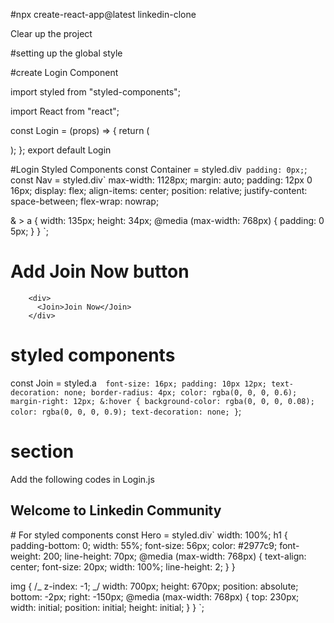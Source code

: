#npx create-react-app@latest linkedin-clone

Clear up the project

#setting up the global style

#create Login Component

import styled from "styled-components";

import React from "react";

const Login = (props) => {
return (
<Container>

<Nav>
<a href="/">
<img src="/images/login-logo.svg" alt="" />
</a>
</Nav>
</Container>
);
};
export default Login

#Login Styled Components
const Container = styled.div` padding: 0px;`;
const Nav = styled.div`
max-width: 1128px;
margin: auto;
padding: 12px 0 16px;
display: flex;
align-items: center;
position: relative;
justify-content: space-between;
flex-wrap: nowrap;

& > a {
width: 135px;
height: 34px;
@media (max-width: 768px) {
padding: 0 5px;
}
}
`;

# Add Join Now button

        <div>
          <Join>Join Now</Join>
        </div>

# styled components

const Join = styled.a`  font-size: 16px;
  padding: 10px 12px;
  text-decoration: none;
  border-radius: 4px;
  color: rgba(0, 0, 0, 0.6);
  margin-right: 12px;
  &:hover {
    background-color: rgba(0, 0, 0, 0.08);
    color: rgba(0, 0, 0, 0.9);
    text-decoration: none;
  }`;

# section

Add the following codes in Login.js

  <Section>
        <Hero>
          <h1>Welcome to Linkedin Community</h1>
          <img src="/images/login-hero.svg" alt="" />
        </Hero>
      </Section>
  # For styled components
  const Hero = styled.div`
  width: 100%;
  h1 {
    padding-bottom: 0;
    width: 55%;
    font-size: 56px;
    color: #2977c9;
    font-weight: 200;
    line-height: 70px;
    @media (max-width: 768px) {
      text-align: center;
      font-size: 20px;
      width: 100%;
      line-height: 2;
    }
  }

img {
/_ z-index: -1; _/
width: 700px;
height: 670px;
position: absolute;
bottom: -2px;
right: -150px;
@media (max-width: 768px) {
top: 230px;
width: initial;
position: initial;
height: initial;
}
}
`;

